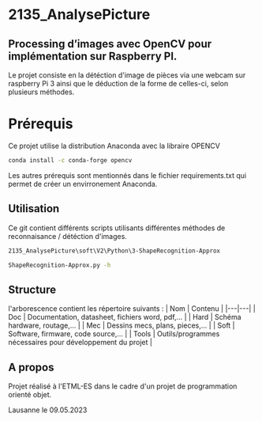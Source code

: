 # 2135_AnalysePicture
## Processing d’images avec OpenCV pour implémentation sur Raspberry PI.
Le projet consiste en la détéction d'image de pièces via une webcam sur raspberry Pi 3 ainsi que le déduction de la forme de celles-ci, selon plusieurs méthodes.

# Prérequis

Ce projet utilise la distribution Anaconda avec la libraire OPENCV
```bash
conda install -c conda-forge opencv
```
Les autres prérequis sont mentionnés dans le fichier requirements.txt qui permet de créer un envirronement Anaconda.

## Utilisation

Ce git contient différents scripts utilisants différentes méthodes de reconnaisance / détéction d'images.

```bash
2135_AnalysePicture\soft\V2\Python\3-ShapeRecognition-Approx
```
```bash
ShapeRecognition-Approx.py -h
```

## Structure

l'arborescence contient les répertoire suivants :
| Nom  |  Contenu |
|---|---|
|  Doc | Documentation, datasheet, fichiers word, pdf,...  |
| Hard  | Schéma hardware, routage,...  |
|  Mec | Dessins mecs, plans, pieces,...  |
| Soft | Software, firmware, code source,... |
| Tools | Outils/programmes nécessaires pour développement du projet |

## A propos

Projet réalisé à l'ETML-ES dans le cadre d'un projet de programmation orienté objet.

Lausanne le 09.05.2023
